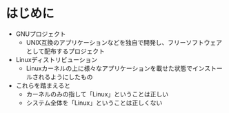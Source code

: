 # はじめに
- GNUプロジェクト
    - UNIX互換のアプリケーションなどを独自で開発し、フリーソフトウェアとして配布するプロジェクト
- Linuxディストリビューション
    - Linuxカーネルの上に様々なアプリケーションを載せた状態でインストールされるようにしたもの
- これらを踏まえると
    - カーネルのみの指して「Linux」ということは正しい
    - システム全体を「Linux」ということは正しくない